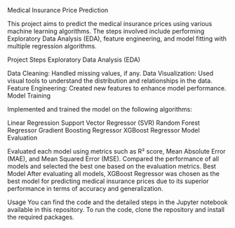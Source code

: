 Medical Insurance Price Prediction

This project aims to predict the medical insurance prices using various machine learning algorithms. The steps involved include performing Exploratory Data Analysis (EDA), feature engineering, and model fitting with multiple regression algorithms.

Project Steps
Exploratory Data Analysis (EDA)

Data Cleaning: Handled missing values, if any.
Data Visualization: Used visual tools to understand the distribution and relationships in the data.
Feature Engineering: Created new features to enhance model performance.
Model Training

Implemented and trained the model on the following algorithms:

Linear Regression
Support Vector Regressor (SVR)
Random Forest Regressor
Gradient Boosting Regressor
XGBoost Regressor
Model Evaluation

Evaluated each model using metrics such as R² score, Mean Absolute Error (MAE), and Mean Squared Error (MSE).
Compared the performance of all models and selected the best one based on the evaluation metrics.
Best Model
After evaluating all models, XGBoost Regressor was chosen as the best model for predicting medical insurance prices due to its superior performance in terms of accuracy and generalization.

Usage
You can find the code and the detailed steps in the Jupyter notebook available in this repository. To run the code, clone the repository and install the required packages.
